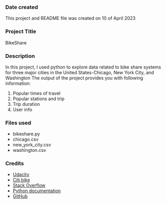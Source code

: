 ### Date created
This project and README file was created on 10 of April 2023

### Project Title
BikeShare

### Description
In this project, I used python to explore data related to bike share systems for three major cities in the United States-Chicago, New York City, and Washington
The output of the project provides you with following information:
1. Popular times of travel
2. Popular stations and trip
3. Trip duration
4. User info

### Files used
- bikeshare.py
- chicago.csv
- new_york_city.csv
- washington.csv

### Credits
- [Udacity](https://learn.udacity.com/)
- [Citi bike](https://citibikenyc.com/)
- [Stack Overflow](https://stackoverflow.com/)
- [Python documentation](https://docs.python.org/3/)
- [GitHub](https://github.com/)
